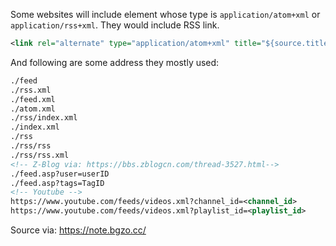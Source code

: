 Some websites will include element whose type is `application/atom+xml` or `application/rss+xml`. They would include RSS link.

```xml
<link rel="alternate" type="application/atom+xml" title="${source.title}" href="${source.url}">
```

And following are some address they mostly used:

```xml
./feed
./rss.xml
./feed.xml
./atom.xml
./rss/index.xml
./index.xml
./rss
./rss/rss
./rss/rss.xml
<!-- Z-Blog via: https://bbs.zblogcn.com/thread-3527.html-->
./feed.asp?user=userID
./feed.asp?tags=TagID
<!-- Youtube -->
https://www.youtube.com/feeds/videos.xml?channel_id=<channel_id>
https://www.youtube.com/feeds/videos.xml?playlist_id=<playlist_id>
```

Source via: https://note.bgzo.cc/